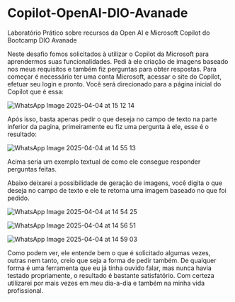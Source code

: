 # Copilot-OpenAI-DIO-Avanade
Laboratório Prático sobre recursos da Open AI e Microsoft Copilot do Bootcamp DIO Avanade

Neste desafio fomos solicitados à utilizar o Copilot da Microsoft para aprendermos suas funcionalidades. Pedi à ele criação de imagens baseado nos meus requisitos e também fiz perguntas para obter respostas.
Para começar é necessário ter uma conta Microsoft, acessar o site do Copilot, efetuar seu login e pronto. Você será direcionado para a página inicial do Copilot que é essa: 

![WhatsApp Image 2025-04-04 at 15 12 14](https://github.com/user-attachments/assets/277c9d45-7276-4b6e-8e1f-00c517bfae38)

Após isso, basta apenas pedir o que deseja no campo de texto na parte inferior da pagina, primeiramente eu fiz uma pergunta à ele, esse é o resultado:

![WhatsApp Image 2025-04-04 at 14 55 13](https://github.com/user-attachments/assets/c221d2d6-33a2-499e-8b6e-23dee197eb7b)

Acima seria um exemplo textual de como ele consegue responder perguntas feitas.

Abaixo deixarei a possibilidade de geração de imagens, você digita o que deseja no campo de texto e ele te retorna uma imagem baseado no que foi pedido.

![WhatsApp Image 2025-04-04 at 14 54 25](https://github.com/user-attachments/assets/ce2ff32b-adeb-4a7d-b7a6-78bcefee5cef)

![WhatsApp Image 2025-04-04 at 14 56 51](https://github.com/user-attachments/assets/b566d867-a1b8-4b9a-b1c6-4d52e1814613)

![WhatsApp Image 2025-04-04 at 14 59 03](https://github.com/user-attachments/assets/7e2a5445-37b9-4639-a168-ded78b0bae2c)

Como podem ver, ele entende bem o que é solicitado algumas vezes, outras nem tanto, creio que seja a forma de pedir também. De qualquer forma é uma ferramenta que eu já tinha ouvido falar, mas nunca havia testado propriamente, o resultado é bastante satisfatório. Com certeza utilizarei por mais vezes em meu dia-a-dia e também na minha vida profissional.
